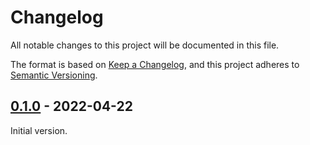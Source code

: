 # Changelog
All notable changes to this project will be documented in this file.

The format is based on [Keep a Changelog](https://keepachangelog.com/en/1.0.0/),
and this project adheres to [Semantic Versioning](https://semver.org/spec/v2.0.0.html).


## [0.1.0] - 2022-04-22
Initial version.


[0.1.0]: https://github.com/DeepLcom/deepl-php/releases/tag/v0.1.0
